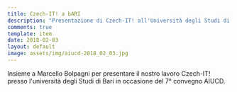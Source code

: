 ```yaml
---
title: Czech-IT! a bARI
description: "Presentazione di Czech-IT! all'Università degli Studi di Bari"
comments: true
template: item
date: 2018-02-03
layout: default
image: assets/img/aiucd-2018_02_03.jpg
---
```


Insieme a Marcello Bolpagni per presentare il nostro lavoro Czech-IT! presso l'università degli Studi di Bari in occasione del 7° convegno AIUCD.

